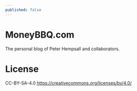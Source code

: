 ```yaml
---
published: false
---
```


# MoneyBBQ.com
The personal blog of Peter Hempsall and collaborators.





# License
CC-BY-SA-4.0
https://creativecommons.org/licenses/by/4.0/
